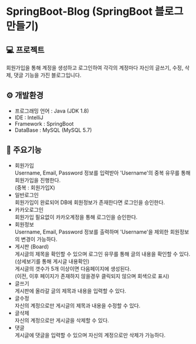 # SpringBoot-Blog (SpringBoot 블로그 만들기)

## 💻 프로젝트 </br>
회원가입을 통해 계정을 생성하고 로그인하여 각각의 계정마다 자신의 글쓰기, 수정, 삭제, 댓글 기능을 가진 블로그입니다. 

## ⚙ 개발환경 </br>
- 프로그래밍 언어 : Java (JDK 1.8) </br>
- IDE : IntelliJ </br>
- Framework : SpringBoot </br>
- DataBase : MySQL (MySQL 5.7) </br>

## 🎈 주요기능 </br>
- 회원가입 </br>
Username, Email, Password 정보를 입력받아 'Username'의 중복 유무를 통해 회원가입을 진행한다. </br>
(중복 : 회원가입X) </br>
- 일반로그인 </br>
회원가입이 완료되어 DB에 회원정보가 존재한다면 로그인을 승인한다. </br>
- 카카오로그인 </br>
회원가입 필요없이 카카오계정을 통해 로그인을 승인한다. </br>
- 회원정보 </br>
Username, Email, Password 정보를 출력하며 'Username'을 제외한 회원정보의 변경이 가능하다. </br>
- 게시판 (Board)</br>
게시글의 제목을 확인할 수 있으며 로그인 유무를 통해 글의 내용을 확인할 수 있다. </br>
(상세보기를 통해 게시글 내용확인) </br>
게시글의 갯수가 5개 이상이면 다음페이지에 생성된다. </br>
(이전, 이후 페이지가 존재하지 않을경우 클릭되지 않으며 회색으로 표시) </br>
- 글쓰기 </br>
게시판에 올라갈 글의 제목과 내용을 입력할 수 있다. </br>
- 글수정 </br>
자신의 계정으로만 게시글의 제목과 내용을 수정할 수 있다. </br>
- 글삭제 </br>
자신의 계정으로만 게시글을 삭제할 수 있다. </br>
- 댓글 </br>
게시글에 댓글을 입력할 수 있으며 자신의 계정으로만 삭제가 가능하다. </br>
